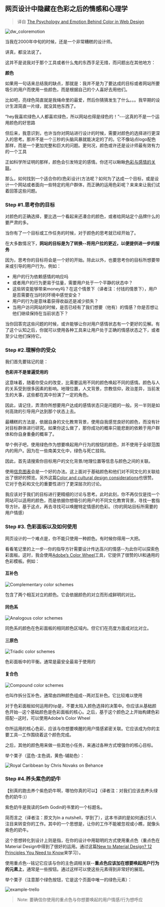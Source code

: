 ## 网页设计中隐藏在色彩之后的情感和心理学

> 译自 [The Psychology and Emotion Behind Color in Web Design](http://blogs.adobe.com/dreamweaver/2015/10/the-psychology-and-emotion-behind-color-in-web-design.html)

![dw_coloremotion](../../image/DesignWithColors/ThePsychologyandEmotionBehindColorInWebDesign.png)

当我在2000年中旬的时候，还是一个非常糟糕的设计师。

讲真，都没法说了。

这并不是说我对于那个工具或者什么鬼的东西手足无措，而问题出在其他地方：

**颜色**

如果用一句话来总结我的缺点，那就是：我并不是为了要达成的目标或者网站所要吸引的用户而使用一些颜色，而是根据自己的个人喜好去用他们。

比如吧，亮绿色简直就是我绳命里的最爱，然后你猜猜发生了什么。。。我早期的设计生涯简直一片绿，就没其他东西了。

“hey我喜欢绿色人人都喜欢绿色，所以网站也得是绿色的！”---这真的不是一个运用颜色的好思路

但后来，我意识到，也许当你对网站进行设计的时候，需要对颜色的选择进行更深入的思考。那并不是一个三秒的头脑风暴就能决定的了的。它不像站点logo配色那样，而是一个更加完整和巨大的问题。更何况，颜色或许还是设计师最有效有力的一个工具

正如科学所证明的那样，颜色会引发特定的感情。你还可以瞅瞅[色彩与感情的关联](http://www.informationisbeautiful.net/visualizations/colours-in-cultures/)。

那么，如何找到一个适合你的(色彩设计)方法呢？如何为了达成一个目标，或是设计一个网站或者面向一些特定的用户群体，而正确的运用色彩呢？来来来让我们试着回答这些问题。

### Step #1.思考你的目标

对颜色的正确选择，要比选一个看起来还凑合的颜色，或者给网站定个品牌什么的要严肃的多。

当你有了一个目标或工作任务的时候，对于颜色的思考就已经开始了。

在大多数情况下，**网站的目标是为了转换--将用户拉的更近，以便提供进一步的服务**

因为，思考你的目标将会是一个好的开始。除此以外，也要思考你的目标所想要带来或引导的用户行为，例如：

  - 用户的行为依赖感情的响应吗
  - 或者用户的行为更易于估量，需要用户处于一个平静的状态中？
  - 这些转变能够带来money吗？在这个情景下（译者注：付钱的情景下），用户是否需要在当时的环境中感觉安全？
  - 用户的行为是意味着获得收益还是减少损失？
  - 当用户访问网站的时候，是否已经有了我们想要（他有）的情感？你是否想让他们继续保持在当前状态下？

当你回答完这些问题的时候，或许能够让你对用户感情状态有一个更好的见解。有了这个认知之后，你就可以使用各种工具来让用户处于正确的情感状态之下，或者至少让他们保持它。

### Step #2.理解你的受众

我们首先要铭记的是：

**色彩并不是普遍受用的**

这意味着，随着你受众的改变，比需要运用不同的颜色唤起不同的感情。颜色与人的关系受到很多因素的影响。地理位置，人文背景，宗教信仰，政治差异，当前发生的大事，这些都在其中扮演了一定的角色。

因此，请记住，弄清你所想要用户达成的感情状态只是问题的一般。另一半则是如何高效的引导用户达到那个状态上去。

最糟糕的方法是，依据自身的文化教育背景，使用自我感觉良好的颜色，而没有针对目标群体进行研究。如果你这么做了，那你成功的概率只能悲剧的依赖于用户群体和你自身重叠的概率了。

举个例子吧，使用绿色作为想要唤起用户行为的按钮的颜色，并不使用于全球范围内的用户。因为在一些南美文化中，绿色与死亡挂钩。

因此，首先请搜索你目标用户的文化背景/地理位置等信息与颜色之间的关联。

使用[信息图表](http://www.informationisbeautiful.net/visualizations/colours-in-cultures/)会是一个好的办法。这上面对于基础颜色和他们对不同文化的关联给出了很好的预览。另外这篇[Color and cultural design considerations](http://www.webdesignerdepot.com/2012/06/color-and-cultural-design-considerations/)也很赞。它对于色彩和文化的重要性进行了更深层次的讨论。

我应该对于我们的目标进行更精细的讨论与思考。此时此刻，你不再仅仅是找一个网站可以适用的颜色，而是依据你想吸引的用户的不同文化教育背景，寻找一套指导方针。基于这点，再去寻找可以唤醒特定情感的色彩。（你的网站目标所需要的用户情感）

### Step #3. 色彩面板以及如何使用

网页设计的一个难点是，你不能只使用一种颜色。有时候你得用一大把。

看看笔记里的上一步--你的指导方针需要设计传达高兴的情感--为此你可以探索色彩面板。这时，我会使用[Adobe’s Color Wheel](https://color.adobe.com/zh/create/color-wheel/)工具，它提供了很赞的UI和通用的色彩模板。例如：

#### 互补色

![Complementary color schemes](../../image/DesignWithColors/complementary.jpg)

包含了两个相互对立的颜色。它会依据颜色的对立而形成鲜明的对比。

#### 同色系

![Analogous color schemes](../../image/DesignWithColors/analogous.jpg)

同色系的颜色在色彩面板的相同颜色区域内。但它们在亮度方面成对比对立。

#### 三原色

![Triadic color schemes](../../image/DesignWithColors/triadic.jpg)

色彩面板中的平衡。通常是最安全最易于使用的

#### 复合色

![Compound color schemes](../../image/DesignWithColors/compound.jpg)

也叫作拆分互补色，通常由四种颜色组成--两对互补色。它比较难以使用

对于色彩面板如何运用的tip是，不要太陷入颜色选择的决策中。你应该从基础颜色开始--这个基础颜色是色彩面板的核心。之后，基于这个颜色之上开始构建色彩搭配--这时，可以使用Adobe’s Color Wheel

你所运用的核心色彩，应该与你想要唤醒的用户情感紧密关联。它应该成为你的主要工具--工作围绕着这个颜色完成。

之后，其他的颜色用来做一些其他小任务，来通过各种方式增强你的核心目标。

举个栗子（蓝色-主色调，黄色-辅助色）：

![Royal Caribbean by Chris Novaks on Behance](../../image/DesignWithColors/example1.jpg)

### Step #4.养头紫色的奶牛

【别真的跑去养个紫色奶牛啊，哪怕你真的可以】（译者注：对我们应该去养头绿色的奶牛:)）

紫色奶牛是我读的Seth Godin的书里的一个标题名。

简而言之（译者注：原文为In a nutshell，学到了），这本书讲的是如何通过引人注目来转变你的工作。其中的一个思想是，让你的工作不能被忽视或小瞧，就像头紫色的奶牛。

这个思想转化到设计上则是指，在你的设计中用聪明的方式使用重点色（重点色在Material Design中得到了很好的运用。通过这篇[New to Material Design? 12 Principles You Need to Know](http://blogs.adobe.com/dreamweaver/2015/05/new-to-material-design-12-principles-you-need-to-know.html)来学习）。

使用重点色--铭记它应该与你的主色调相关联--**重点色应该加在想要唤起用户行为的元素上**，通常是一些按钮。通过这样可以使这些元素得到非常好的展现。

举个栗子（注意那个绿色按钮，它是这个页面中唯一的绿色元素）：

![example-trello](../../image/DesignWithColors/example2.jpg)

> Note: 要确信你使用的重点色与你想要唤起的用户情感/行为想呼应